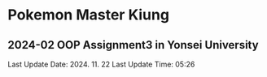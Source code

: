# Pokemon Master Kiung
## 2024-02 OOP Assignment3 in Yonsei University

Last Update Date: 2024. 11. 22
Last Update Time: 05:26